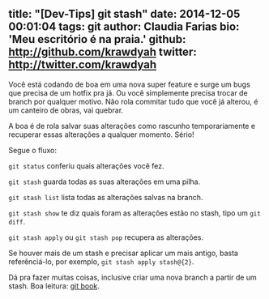 title: "[Dev-Tips] git stash"
date: 2014-12-05 00:01:04
tags: git
author: Claudia Farias
bio: 'Meu escritório é na praia.'
github: http://github.com/krawdyah
twitter: http://twitter.com/krawdyah
---

Você está codando de boa em uma nova super feature e surge um bugs que precisa de um hotfix pra já. Ou você simplemente precisa trocar de branch por qualquer motivo. Não rola commitar tudo que você já alterou, é um canteiro de obras, vai quebrar.

A boa é de rola salvar suas alterações como rascunho temporariamente e recuperar essas alterações a qualquer momento. Sério!

Segue o fluxo:

`git status` conferiu quais alterações você fez.

`git stash` guarda todas as suas alterações em uma pilha.

`git stash list` lista todas as alterações salvas na branch.

`git stash show` te diz quais foram as alterações estão no stash, tipo um `git diff`.

`git stash apply` ou `git stash pop` recupera as alterações.

Se houver mais de um stash e precisar aplicar um mais antigo, basta referênciá-lo, por exemplo, `git stash apply stash@{2}`.


Dá pra fazer muitas coisas, inclusive criar uma nova branch a partir de um stash. Boa leitura: [git book](http://git-scm.com/book/pt-br/v1/Ferramentas-do-Git-Fazendo-Stash).
